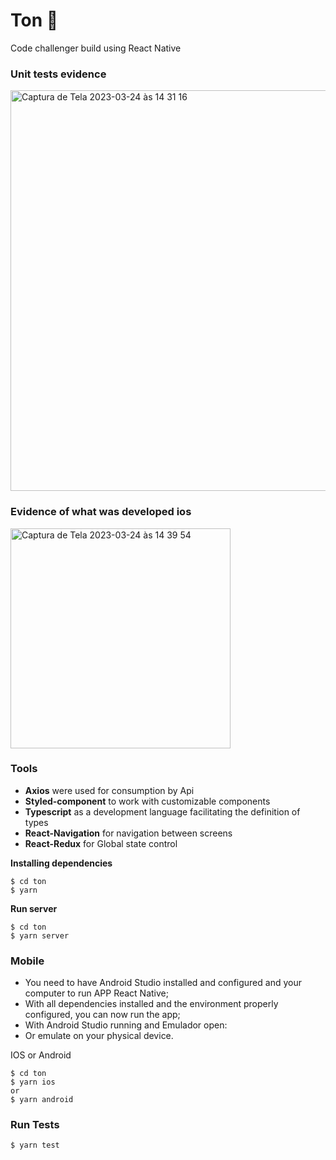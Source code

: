# Ton  🧩

Code challenger build using React Native


### Unit tests evidence
<img width="641" alt="Captura de Tela 2023-03-24 às 14 31 16" src="https://user-images.githubusercontent.com/50254416/227598606-b6b4ea5a-26f5-4c67-af6c-33e7327f3593.png">

### Evidence of what was developed ios

<img width="352" alt="Captura de Tela 2023-03-24 às 14 39 54" src="https://user-images.githubusercontent.com/50254416/227600688-985f1da6-27cd-4f4f-9db3-0ca6c562a473.png">


### Tools
- **Axios** were used for consumption by Api
- **Styled-component** to work with customizable components
- **Typescript** as a development language facilitating the definition of types
- **React-Navigation** for navigation between screens
- **React-Redux** for Global state control

**Installing dependencies**

```
$ cd ton 
$ yarn 
```

**Run server**

```
$ cd ton 
$ yarn server
```


### Mobile
* You need to have Android Studio installed and configured and your computer to run APP React Native;
* With all dependencies installed and the environment properly configured, you can now run the app;
* With Android Studio running and Emulador open:
* Or emulate on your physical device.


IOS or Android

```
$ cd ton 
$ yarn ios  
or 
$ yarn android  
```

### Run Tests

```
$ yarn test 
```
